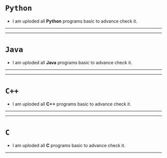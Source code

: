 # `Python`
- I am uploded all **Python** programs basic to advance check it.
***
---
# `Java`
- I am uploded all **Java** programs basic to advance check it.
***
---
# `C++`
- I am uploded all **C++** programs basic to advance check it.
***
---
# `C`
- I am uploded all **C** programs basic to advance check it.
***

